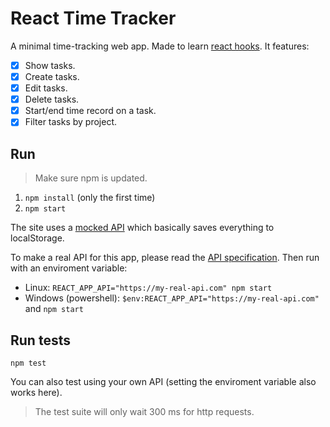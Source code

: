 # React Time Tracker

A minimal time-tracking web app. Made to learn [react hooks](https://reactjs.org/docs/hooks-intro.html).
It features:

- [x] Show tasks.
- [x] Create tasks.
- [x] Edit tasks.
- [x] Delete tasks.
- [x] Start/end time record on a task.
- [x] Filter tasks by project.

## Run

> Make sure npm is updated.

1. `npm install` (only the first time)
2. `npm start`

The site uses a [mocked API](src/mockAdapter.js) which basically saves everything to localStorage.

To make a real API for this app, please read the [API specification](API-specification.md). Then run with an enviroment variable:

- Linux: `REACT_APP_API="https://my-real-api.com" npm start`
- Windows (powershell): `$env:REACT_APP_API="https://my-real-api.com"` and `npm start`

## Run tests

`npm test`

You can also test using your own API (setting the enviroment variable also works here).

> The test suite will only wait 300 ms for http requests.
